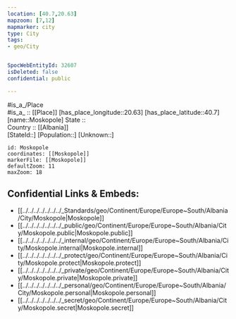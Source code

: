 ```yaml
---
location: [40.7,20.63] 
mapzoom: [7,12] 
mapmarker: city 
type: City
tags:
- geo/City


SpocWebEntityId: 32607
isDeleted: false
confidential: public

---
```

#is_a_/Place  
#is_a_ :: [[Place]] 
[has_place_longitude::20.63] 
[has_place_latitude::40.7] 
[name::Moskopole] 
State ::  
Country :: [[Albania]]  
[StateId::] 
[Population::] 
[Unknown::] 


```leaflet
id: Moskopole
coordinates: [[Moskopole]] 
markerFile: [[Moskopole]] 
defaultZoom: 11 
maxZoom: 18
```


## Confidential Links & Embeds: 
- [[../../../../../../../_Standards/geo/Continent/Europe/Europe~South/Albania/City/Moskopole|Moskopole]] 
- [[../../../../../../../_public/geo/Continent/Europe/Europe~South/Albania/City/Moskopole.public|Moskopole.public]] 
- [[../../../../../../../_internal/geo/Continent/Europe/Europe~South/Albania/City/Moskopole.internal|Moskopole.internal]] 
- [[../../../../../../../_protect/geo/Continent/Europe/Europe~South/Albania/City/Moskopole.protect|Moskopole.protect]] 
- [[../../../../../../../_private/geo/Continent/Europe/Europe~South/Albania/City/Moskopole.private|Moskopole.private]] 
- [[../../../../../../../_personal/geo/Continent/Europe/Europe~South/Albania/City/Moskopole.personal|Moskopole.personal]] 
- [[../../../../../../../_secret/geo/Continent/Europe/Europe~South/Albania/City/Moskopole.secret|Moskopole.secret]] 
